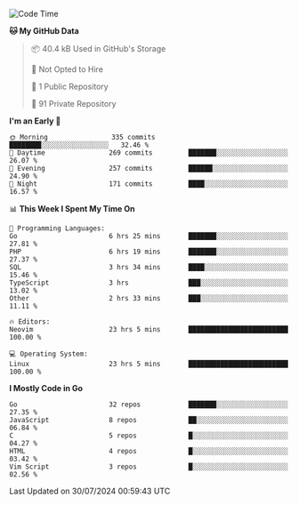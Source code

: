 
<!--START_SECTION:waka-->
![Code Time](http://img.shields.io/badge/Code%20Time-5%2C104%20hrs%2048%20mins-blue)

**🐱 My GitHub Data** 

> 📦 40.4 kB Used in GitHub's Storage 
 > 
> 🚫 Not Opted to Hire
 > 
> 📜 1 Public Repository 
 > 
> 🔑 91 Private Repository 
 > 
**I'm an Early 🐤** 

```text
🌞 Morning                335 commits         ████████░░░░░░░░░░░░░░░░░   32.46 % 
🌆 Daytime                269 commits         ███████░░░░░░░░░░░░░░░░░░   26.07 % 
🌃 Evening                257 commits         ██████░░░░░░░░░░░░░░░░░░░   24.90 % 
🌙 Night                  171 commits         ████░░░░░░░░░░░░░░░░░░░░░   16.57 % 
```


📊 **This Week I Spent My Time On** 

```text
💬 Programming Languages: 
Go                       6 hrs 25 mins       ███████░░░░░░░░░░░░░░░░░░   27.81 % 
PHP                      6 hrs 19 mins       ███████░░░░░░░░░░░░░░░░░░   27.37 % 
SQL                      3 hrs 34 mins       ████░░░░░░░░░░░░░░░░░░░░░   15.46 % 
TypeScript               3 hrs               ███░░░░░░░░░░░░░░░░░░░░░░   13.02 % 
Other                    2 hrs 33 mins       ███░░░░░░░░░░░░░░░░░░░░░░   11.11 % 

🔥 Editors: 
Neovim                   23 hrs 5 mins       █████████████████████████   100.00 % 

💻 Operating System: 
Linux                    23 hrs 5 mins       █████████████████████████   100.00 % 
```

**I Mostly Code in Go** 

```text
Go                       32 repos            ███████░░░░░░░░░░░░░░░░░░   27.35 % 
JavaScript               8 repos             ██░░░░░░░░░░░░░░░░░░░░░░░   06.84 % 
C                        5 repos             █░░░░░░░░░░░░░░░░░░░░░░░░   04.27 % 
HTML                     4 repos             █░░░░░░░░░░░░░░░░░░░░░░░░   03.42 % 
Vim Script               3 repos             █░░░░░░░░░░░░░░░░░░░░░░░░   02.56 % 
```




 Last Updated on 30/07/2024 00:59:43 UTC
<!--END_SECTION:waka-->
